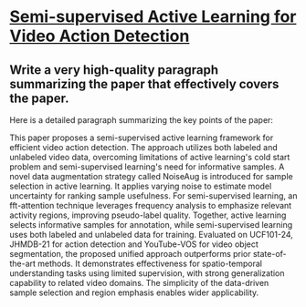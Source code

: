 # [Semi-supervised Active Learning for Video Action Detection](https://arxiv.org/abs/2312.07169)

## Write a very high-quality paragraph summarizing the paper that effectively covers the paper.

 Here is a detailed paragraph summarizing the key points of the paper:

This paper proposes a semi-supervised active learning framework for efficient video action detection. The approach utilizes both labeled and unlabeled video data, overcoming limitations of active learning's cold start problem and semi-supervised learning's need for informative samples. A novel data augmentation strategy called NoiseAug is introduced for sample selection in active learning. It applies varying noise to estimate model uncertainty for ranking sample usefulness. For semi-supervised learning, an fft-attention technique leverages frequency analysis to emphasize relevant activity regions, improving pseudo-label quality. Together, active learning selects informative samples for annotation, while semi-supervised learning uses both labeled and unlabeled data for training. Evaluated on UCF101-24, JHMDB-21 for action detection and YouTube-VOS for video object segmentation, the proposed unified approach outperforms prior state-of-the-art methods. It demonstrates effectiveness for spatio-temporal understanding tasks using limited supervision, with strong generalization capability to related video domains. The simplicity of the data-driven sample selection and region emphasis enables wider applicability.

